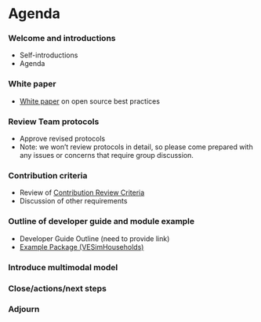 # Agenda

### Welcome and introductions
* Self-introductions
* Agenda

### White paper
* [White paper](http://htmlpreview.github.io/?https://github.com/VisionEval/OSwhitepaper/blob/master/VEwhitepaper.html) on open source best practices

### Review Team protocols
* Approve revised protocols
* Note: we won’t review protocols in detail, so please come prepared with any issues or concerns that require group discussion. 

### Contribution criteria
* Review of [Contribution Review Criteria](https://github.com/gregorbj/VisionEval/wiki/Contribution-Review-Criteria)
* Discussion of other requirements

### Outline of developer guide and module example
* Developer Guide Outline (need to provide link)
* [Example Package (VESimHouseholds)](https://github.com/gregorbj/VisionEval/tree/master/sources/modules/VESimHouseholds)

### Introduce multimodal model

### Close/actions/next steps

### Adjourn
